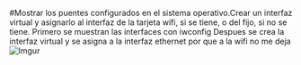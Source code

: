 #Mostrar los puentes configurados en el sistema operativo.Crear un interfaz virtual y asignarlo al interfaz de la tarjeta wifi, si se tiene, o del fijo, si no se tiene.
Primero se muestran las interfaces con iwconfig
Despues se crea la interfaz virtual y se asigna a la interfaz ethernet por que a la wifi no me deja
![Imgur](http://i.imgur.com/4xlgoXE.png)

